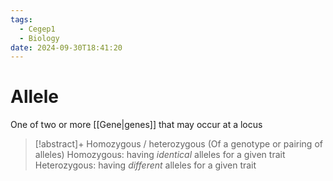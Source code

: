 ```yaml
---
tags:
  - Cegep1
  - Biology
date: 2024-09-30T18:41:20
---
```


# Allele

One of two or more [[Gene|genes]] that may occur at a locus

> [!abstract]+ Homozygous / heterozygous
> (Of a genotype or pairing of alleles)
> Homozygous: having *identical* alleles for a given trait
> Heterozygous: having *different* alleles for a given trait